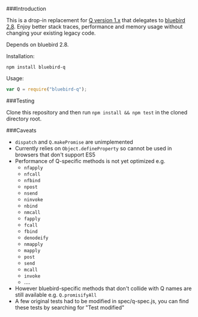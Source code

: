 ###Introduction

This is a drop-in replacement for [Q version 1.x](http://npmjs.org/package/q) that delegates to [bluebird 2.8](http://npmjs.org/package/bluebird). Enjoy better stack traces, performance and memory usage without changing your existing legacy code.

Depends on bluebird 2.8.

Installation:

```
npm install bluebird-q
```

Usage:

```js
var Q = require("bluebird-q");
```


###Testing

Clone this repository and then run `npm install && npm test` in the cloned directory root.

###Caveats

 - `dispatch` and `Q.makePromise` are unimplemented
 - Currently relies on `Object.defineProperty` so cannot be used in browsers that don't support ES5
 - Performance of Q-specific methods is not yet optimized e.g.
    - `nfapply`
    - `nfcall`
    - `nfbind`
    - `npost`
    - `nsend`
    - `ninvoke`
    - `nbind`
    - `nmcall`
    - `fapply`
    - `fcall`
    - `fbind`
    - `denodeify`
    - `nmapply`
    - `mapply`
    - `post`
    - `send`
    - `mcall`
    - `invoke`
    - ....
 - However bluebird-specific methods that don't collide with Q names are still available e.g. `Q.promisifyAll`
 - A few original tests had to be modified in spec/q-spec.js, you can find these tests by searching for "Test modified"
